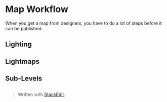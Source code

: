 # Map Workflow

When you get a map from designers, you have to do a lot of steps before it can be published.

## Lighting

## Lightmaps

## Sub-Levels

## 
> Written with [StackEdit](https://stackedit.io/).
<!--stackedit_data:
eyJoaXN0b3J5IjpbLTg2MTAxODQwMywtNDE0MTc1OTIyLDczMD
k5ODExNl19
-->